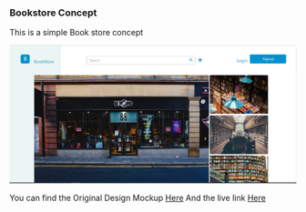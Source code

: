 ### Bookstore Concept
This is a simple Book store concept

![scr](https://github.com/azdrenymeri/azdrenymeri.github.io/blob/master/images/bookstore.JPG)


You can find the Original Design Mockup [Here](https://www.uplabs.com/posts/online-bookstore-concept-4065d84c-67a8-47d6-8fbc-d37f143d75aa) And the live link [Here](https://azdreny.co/bookstore-concept/)
